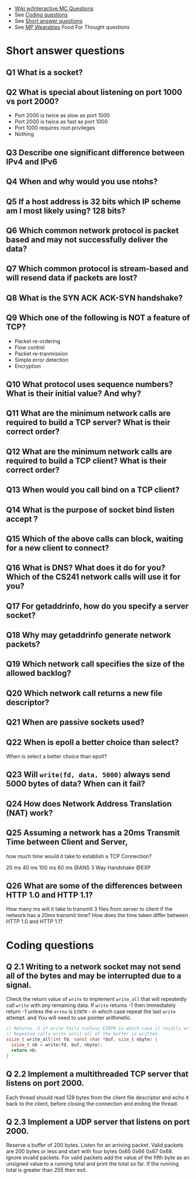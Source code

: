 * [Wiki w/Interactive MC Questions](http://angrave.github.io/SystemProgramming/networkingreviewquestions.html)
* See [Coding questions](#coding-questions)
* See [Short answer questions](#short-answer-questions)
* See [MP Wearables](https://courses.engr.illinois.edu/cs241/mps/mp7/) Food For Thought questions


# Short answer questions
## Q1 What is a socket?

## Q2 What is special about listening on port 1000 vs port 2000?

- Port 2000 is twice as slow as port 1000
- Port 2000 is twice as fast as port 1000
- Port 1000 requires root privileges
- Nothing


## Q3 Describe one significant difference between IPv4 and IPv6

## Q4 When and why would you use ntohs?

## Q5 If a host address is 32 bits which IP scheme am I most likely using? 128 bits?

## Q6 Which common network protocol is packet based and may not successfully deliver the data?

## Q7 Which common protocol is stream-based and will resend data if packets are lost?

## Q8 What is the SYN ACK ACK-SYN handshake?

## Q9 Which one of the following is NOT a feature of TCP? 

- Packet re-ordering
- Flow control
- Packet re-tranmission
- Simple error detection
- Encryption

## Q10 What protocol uses sequence numbers? What is their initial value? And why?

## Q11 What are the minimum network calls are required to build a TCP server? What is their correct order?

## Q12 What are the minimum network calls are required to build a TCP client? What is their correct order?

## Q13 When would you call bind on a TCP client?

## Q14 What is the purpose of socket bind listen accept ?

## Q15 Which of the above calls can block, waiting for a new client to connect?

## Q16 What is DNS? What does it do for you? Which of the CS241 network calls will use it for you?

## Q17 For getaddrinfo, how do you specify a server socket?

## Q18 Why may getaddrinfo generate network packets?

## Q19 Which network call specifies the size of the allowed backlog?

## Q20 Which network call returns a new file descriptor?

## Q21 When are passive sockets used?

## Q22 When is epoll a better choice than select? 
When is select a better choice than epoll?

## Q23 Will  `write(fd, data, 5000)`  always send 5000 bytes of data? When can it fail?

## Q24 How does Network Address Translation (NAT) work? 


## Q25 Assuming a network has a 20ms Transmit Time between Client and Server, 
how much time would it take to establish a TCP Connection?

20 ms
40 ms 
100 ms
60 ms @ANS
3 Way Handshake @EXP


## Q26 What are some of the differences between HTTP 1.0 and HTTP 1.1? 
How many ms will it take to transmit 3 files from server to client if the network has a 20ms transmit time? 
How does the time taken differ between HTTP 1.0 and HTTP 1.1?


# Coding questions
## Q 2.1 Writing to a network socket may not send all of the bytes and may be interrupted due to a signal.
Check the return value of `write` to implement `write_all` that will repeatedly call `write` with any remaining data.
If `write` returns -1 then immediately return -1 unless the `errno` is
`EINTR` - in which case repeat the last `write` attempt.
and You will need to use pointer arithmetic.

````C
// Returns -1 if write fails (unless EINTR in which case it recalls write
// Repeated calls write until all of the buffer is written.
ssize_t write_all(int fd, const char *buf, size_t nbyte) {
  ssize_t nb = write(fd, buf, nbyte);
  return nb;
}
````

## Q 2.2 Implement a multithreaded TCP server that listens on port 2000. 

Each thread should read 128 bytes from the client file descriptor and echo it back to the client, 
before closing the connection and ending the thread.

## Q 2.3 Implement a UDP server that listens on port 2000. 

Reserve a buffer of 200 bytes. Listen for an arriving packet. 
Valid packets are 200 bytes or less and start with four bytes 0x65 0x66 0x67 0x68. Ignore invalid packets. 
For valid packets add the value of the fifth byte as an unsigned value to a running total and print the total so far. 
If the running total is greater than 255 then exit.
